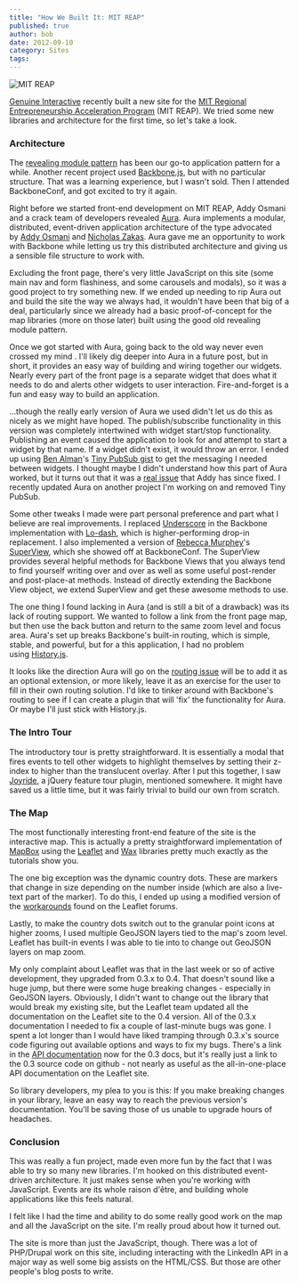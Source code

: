 ```yaml
---
title: "How We Built It: MIT REAP"
published: true
author: bob
date: 2012-09-10
category: Sites
tags:
---
```


![MIT REAP](/img/2012-09-how-we-built-it-mit-reap/reap.jpg)

[Genuine Interactive](http://www.genuineinteractive.com/) recently built a new site for the [MIT Regional Entrepreneurship Acceleration Program](http://reap.mit.edu/) (MIT REAP). We tried some new libraries and architecture for the first time, so let's take a look.

<span class="more"></span>

### Architecture ###

<img class="alignright size-full wp-image-112" title="MIT REAP JavaScript File Structure" src="/img/2012-09-how-we-built-it-mit-reap/filestructure-e1347411581830.jpg" alt="" style="max-height: 456px; float: right; max-width: 177px;" />The [revealing module pattern](http://www.bobholt.me/2012/08/using-the-revealing-module-pattern/) has been our go-to application pattern for a while. Another recent project used [Backbone.js](http://backbonejs.org/), but with no particular structure. That was a learning experience, but I wasn't sold. Then I attended BackboneConf, and got excited to try it again.

Right before we started front-end development on MIT REAP, Addy Osmani and a crack team of developers revealed [Aura](http://addyosmani.github.com/aura/). Aura implements a modular, distributed, event-driven application architecture of the type advocated by [Addy Osmani](http://addyosmani.com/largescalejavascript/) and [Nicholas Zakas](http://www.slideshare.net/nzakas/scalable-javascript-application-architecture). Aura gave me an opportunity to work with Backbone while letting us try this distributed architecture and giving us a sensible file structure to work with.

Excluding the front page, there's very little JavaScript on this site (some main nav and form flashiness, and some carousels and modals), so it was a good project to try something new. If we ended up needing to rip Aura out and build the site the way we always had, it wouldn't have been that big of a deal, particularly since we already had a basic proof-of-concept for the map libraries (more on those later) built using the good old revealing module pattern.

Once we got started with Aura, going back to the old way never even crossed my mind . I'll likely dig deeper into Aura in a future post, but in short, it provides an easy way of building and wiring together our widgets. Nearly every part of the front page is a separate widget that does what it needs to do and alerts other widgets to user interaction. Fire-and-forget is a fun and easy way to build an application.

…though the really early version of Aura we used didn't let us do this as nicely as we might have hoped. The publish/subscribe functionality in this version was completely intertwined with widget start/stop functionality. Publishing an event caused the application to look for and attempt to start a widget by that name. If a widget didn't exist, it would throw an error. I ended up using [Ben Alman](http://benalman.com/)'s [Tiny PubSub gist](https://gist.github.com/661855) to get the messaging I needed between widgets. I thought maybe I didn't understand how this part of Aura worked, but it turns out that it was a [real issue](https://github.com/addyosmani/aura/issues/23) that Addy has since fixed. I recently updated Aura on another project I'm working on and removed Tiny PubSub.

Some other tweaks I made were part personal preference and part what I believe are real improvements. I replaced [Underscore](http://documentcloud.github.com/underscore/) in the Backbone implementation with [Lo-dash](https://github.com/bestiejs/lodash), which is higher-performing drop-in replacement. I also implemented a version of [Rebecca Murphey](http://rmurphey.com/)'s [SuperView](https://github.com/rmurphey/srchr-demo/blob/master/app/views/base.js), which she showed off at BackboneConf. The SuperView provides several helpful methods for Backbone Views that you always tend to find yourself writing over and over as well as some useful post-render and post-place-at methods. Instead of directly extending the Backbone View object, we extend SuperView and get these awesome methods to use.

The one thing I found lacking in Aura (and is still a bit of a drawback) was its lack of routing support. We wanted to follow a link from the front page map, but then use the back button and return to the same zoom level and focus area. Aura's set up breaks Backbone's built-in routing, which is simple, stable, and powerful, but for a this application, I had no problem using [History.js](https://github.com/balupton/History.js/).

It looks like the direction Aura will go on the [routing issue](https://github.com/addyosmani/aura/issues/93) will be to add it as an optional extension, or more likely, leave it as an exercise for the user to fill in their own routing solution. I'd like to tinker around with Backbone's routing to see if I can create a plugin that will 'fix' the functionality for Aura. Or maybe I'll just stick with History.js.

### The Intro Tour ###

<a href="/img/2012-09-how-we-built-it-mit-reap/tour.jpg"><img class="alignright size-medium wp-image-116" title="MIT REAP Map Tour" src="/img/2012-09-how-we-built-it-mit-reap/tour.jpg" alt="" style="float: right; max-width: 260px; max-height:147px;" /></a>The introductory tour is pretty straightforward. It is essentially a modal that fires events to tell other widgets to highlight themselves by setting their z-index to higher than the translucent overlay. After I put this together, I saw [Joyride](http://www.zurb.com/playground/jquery-joyride-feature-tour-plugin), a jQuery feature tour plugin, mentioned somewhere. It might have saved us a little time, but it was fairly trivial to build our own from scratch.

### The Map ###

<a href="/img/2012-09-how-we-built-it-mit-reap/map.jpg"><img class="alignright size-medium wp-image-120" title="map" src="/img/2012-09-how-we-built-it-mit-reap/map.jpg" alt="" style="float: right; max-width: 260px; max-height: 147px;" /></a>The most functionally interesting front-end feature of the site is the interactive map. This is actually a pretty straightforward implementation of [MapBox](http://mapbox.com/) using the [Leaflet](http://leaflet.cloudmade.com/) and [Wax](http://mapbox.com/wax/) libraries pretty much exactly as the tutorials show you.

The one big exception was the dynamic country dots. These are markers that change in size depending on the number inside (which are also a live-text part of the marker). To do this, I ended up using a modified version of the [workarounds](http://leaflet.uservoice.com/forums/150880-ideas-and-suggestions-for-leaflet/suggestions/2720350-number-the-markers) found on the Leaflet forums.

Lastly, to make the country dots switch out to the granular point icons at higher zooms, I used multiple GeoJSON layers tied to the map's zoom level. Leaflet has built-in events I was able to tie into to change out GeoJSON layers on map zoom.

My only complaint about Leaflet was that in the last week or so of active development, they upgraded from 0.3.x to 0.4. That doesn't sound like a huge jump, but there were some huge breaking changes - especially in GeoJSON layers. Obviously, I didn't want to change out the library that would break my existing site, but the Leaflet team updated all the documentation on the Leaflet site to the 0.4 version. All of the 0.3.x documentation I needed to fix a couple of last-minute bugs was gone. I spent a lot longer than I would have liked tramping through 0.3.x's source code figuring out available options and ways to fix my bugs. There's a link in the [API documentation](http://leaflet.cloudmade.com/reference.html) now for the 0.3 docs, but it's really just a link to the 0.3 source code on github - not nearly as useful as the all-in-one-place API documentation on the Leaflet site.

So library developers, my plea to you is this: If you make breaking changes in your library, leave an easy way to reach the previous version's documentation. You'll be saving those of us unable to upgrade hours of headaches.

### Conclusion ###

This was really a fun project, made even more fun by the fact that I was able to try so many new libraries. I'm hooked on this distributed event-driven architecture. It just makes sense when you're working with JavaScript. Events are its whole raison d'être, and building whole applications like this feels natural.

I felt like I had the time and ability to do some really good work on the map and all the JavaScript on the site. I'm really proud about how it turned out.

The site is more than just the JavaScript, though. There was a lot of PHP/Drupal work on this site, including interacting with the LinkedIn API in a major way as well some big assists on the HTML/CSS. But those are other people's blog posts to write.